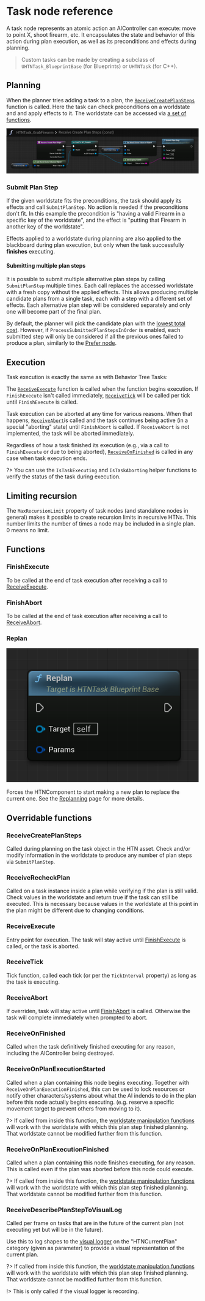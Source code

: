 # Task node reference

A task node represents an atomic action an AIController can execute: move to point X, shoot firearm, etc. 
It encapsulates the state and behavior of this action during plan execution, as well as its preconditions and effects during planning.

> Custom tasks can be made by creating a subclass of `UHTNTask_BlueprintBase` (for Blueprints) or `UHTNTask` (for C++).

## Planning

When the planner tries adding a task to a plan, the [`ReceiveCreatePlanSteps`](#receivecreateplansteps) function is called. Here the task can check preconditions on a worldstate and and apply effects to it. The worldstate can be accessed via [a set of functions](manipulating-worldstates.md). 

![CreatePlanSteps of GrabFirearm](_media/grab_firearm_create_plan_steps.png ':size=1200')

### Submit Plan Step

If the given worldstate fits the preconditions, the task should apply its effects and call `SubmitPlanStep`. No action is needed if the preconditions don't fit. In this example the precondition is "having a valid Firearm in a specific key of the worldstate", and the effect is "putting that Firearm in another key of the worldstate".

Effects applied to a worldstate during planning are also applied to the blackboard during plan execution, but only when the task successfully **finishes** executing.

#### Submitting multiple plan steps

It is possible to submit multiple alternative plan steps by calling `SubmitPlanStep` multiple times. Each call replaces the accessed worldstate with a fresh copy without the applied effects. This allows producing multiple candidate plans from a single task, each with a step with a different set of effects. Each alternative plan step will be considered separately and only one will become part of the final plan. 

By default, the planner will pick the candidate plan with the [lowest total cost](planning?id=example-costs). However, if `ProcessSubmittedPlanStepsInOrder` is enabled, each submitted step will only be considered if all the previous ones failed to produce a plan, similarly to the [Prefer node](prefer.md). 

## Execution

Task execution is exactly the same as with Behavior Tree Tasks:

The [`ReceiveExecute`](#receiveexecute) function is called when the function begins execution. 
If `FinishExecute` isn't called immediately, [`ReceiveTick`](#receivetick) will be called per tick until `FinishExecute` is called.

Task execution can be aborted at any time for various reasons. When that happens, [`ReceiveAbort`](#receiveabort)is called and the task continues being active (in a special "aborting" state) until `FinishAbort` is called.
If `ReceiveAbort` is not implemented, the task will be aborted immediately.

Regardless of how a task finished its execution (e.g., via a call to `FinishExecute` or due to being aborted), [`ReceiveOnFinished`](#receiveonfinished) is called in any case when task execution ends.

?> You can use the `IsTaskExecuting` and `IsTaskAborting` helper functions to verify the status of the task during execution.

## Limiting recursion

The `MaxRecursionLimit` property of task nodes (and standalone nodes in general) makes it possible to create recursion limits in recursive HTNs. This number limits the number of times a node may be included in a single plan. 0 means no limit.

## Functions

### FinishExecute

To be called at the end of task execution after receiving a call to [ReceiveExecute](task?id=receiveexecute).

### FinishAbort

To be called at the end of task execution after receiving a call to [ReceiveAbort](task?id=receiveabort).

### Replan

![Replan HTN Component](_media/replan_task.png ':size=400')

Forces the HTNComponent to start making a new plan to replace the current one. See the [Replanning](replanning.md) page for more details. 

## Overridable functions

### ReceiveCreatePlanSteps

Called during planning on the task object in the HTN asset. 
Check and/or modify information in the worldstate to produce any number of plan steps via `SubmitPlanStep`.

### ReceiveRecheckPlan

Called on a task instance inside a plan while verifying if the plan is still valid.
Check values in the worldstate and return true if the task can still be executed.
This is necessary because values in the worldstate at this point in the plan might be different due to changing conditions.

### ReceiveExecute

Entry point for execution. The task will stay active until [FinishExecute](task?id=finishexecute) is called, or the task is aborted.

### ReceiveTick

Tick function, called each tick (or per the `TickInterval` property) as long as the task is executing.

### ReceiveAbort

If overriden, task will stay active until [FinishAbort](task?id=finishabort) is called.
Otherwise the task will complete immediately when prompted to abort.

### ReceiveOnFinished

Called when the task definitively finished executing for any reason, including the AIController being destroyed.

### ReceiveOnPlanExecutionStarted

Called when a plan containing this node begins executing.
Together with `ReceiveOnPlanExecutionFinished`, this can be used to lock resources or notify other characters/systems about what the AI indends to do in the plan before this node actually begins executing. (e.g. reserve a specific movement target to prevent others from moving to it).

?> If called from inside this function, the [worldstate manipulation functions](manipulating-worldstates.md) will work with the worldstate with which this plan step finished planning.<br>That worldstate cannot be modified further from this function.

### ReceiveOnPlanExecutionFinished

Called when a plan containing this node finishes executing, for any reason.
This is called even if the plan was aborted before this node could execute.

?> If called from inside this function, the [worldstate manipulation functions](manipulating-worldstates.md) will work with the worldstate with which this plan step finished planning.<br>That worldstate cannot be modified further from this function.

### ReceiveDescribePlanStepToVisualLog

Called per frame on tasks that are in the future of the current plan (not executing yet but will be in the future).

Use this to log shapes to the [visual logger](vislog.md) on the "HTNCurrentPlan" category (given as parameter) to provide a visual representation of the current plan.

?> If called from inside this function, the [worldstate manipulation functions](manipulating-worldstates.md) will work with the worldstate with which this plan step finished planning.<br>That worldstate cannot be modified further from this function.

!> This is only called if the visual logger is recording.

